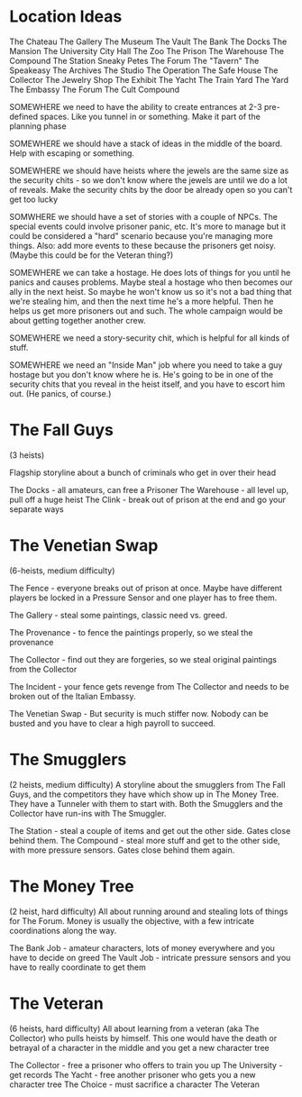 Location Ideas
==============
The Chateau
The Gallery
The Museum
The Vault
The Bank
The Docks
The Mansion
The University
City Hall
The Zoo
The Prison
The Warehouse
The Compound
The Station
Sneaky Petes
The Forum
The "Tavern"
The Speakeasy
The Archives
The Studio
The Operation
The Safe House
The Collector
The Jewelry Shop
The Exhibit
The Yacht
The Train Yard
The Yard
The Embassy
The Forum
The Cult Compound

SOMEWHERE we need to have the ability to create entrances at 2-3 pre-defined spaces. Like you tunnel in or something. Make it part of the planning phase

SOMEWHERE we should have a stack of ideas in the middle of the board. Help with escaping or something.

SOMEWHERE we should have heists where the jewels are the same size as the security chits - so we don't know where the jewels are until we do a lot of reveals. Make the security chits by the door be already open so you can't get too lucky

SOMWHERE we should have a set of stories with a couple of NPCs. The special events could involve prisoner panic, etc. It's more to manage but it could be considered a "hard" scenario because you're managing more things. Also: add more events to these because the prisoners get noisy. (Maybe this could be for the Veteran thing?)

SOMEWHERE we can take a hostage. He does lots of things for you until he panics and causes problems. Maybe steal a hostage who then becomes our ally in the next heist. So maybe he won't know us so it's not a bad thing that we're stealing him, and then the next time he's a more helpful. Then he helps us get more prisoners out and such. The whole campaign would be about getting together another crew.

SOMEWHERE we need a story-security chit, which is helpful for all kinds of stuff.

SOMEWHERE we need an "Inside Man" job where you need to take a guy hostage but you don't know where he is. He's going to be in one of the security chits that you reveal in the heist itself, and you have to escort him out. (He panics, of course.)

The Fall Guys
=============
(3 heists)

Flagship storyline about a bunch of criminals who get in over their head

The Docks - all amateurs, can free a Prisoner
The Warehouse - all level up, pull off a huge heist
The Clink - break out of prison at the end and go your separate ways

The Venetian Swap
============================
(6-heists, medium difficulty)

The Fence - everyone breaks out of prison at once. Maybe have different players be locked in a Pressure Sensor and one player has to free them.

The Gallery - steal some paintings, classic need vs. greed.

The Provenance -  to fence the paintings properly, so we steal the provenance

The Collector - find out they are forgeries, so we steal original paintings from the Collector

The Incident - your fence gets revenge from The Collector and needs to be broken out of the Italian Embassy.

The Venetian Swap - But security is much stiffer now. Nobody can be busted and you have to clear a high payroll to succeed.

The Smugglers
=============
(2 heists, medium difficulty)
A storyline about the smugglers from The Fall Guys, and the competitors they have which show up in The Money Tree. They have a Tunneler with them to start with. Both the Smugglers and the Collector have run-ins with The Smuggler.

The Station - steal a couple of items and get out the other side. Gates close behind them.
The Compound - steal more stuff and get to the other side, with more pressure sensors. Gates close behind them again.

The Money Tree
==============
(2 heist, hard difficulty)
All about running around and stealing lots of things for The Forum. Money is usually the objective, with a few intricate coordinations along the way.

The Bank Job - amateur characters, lots of money everywhere and you have to decide on greed
The Vault Job - intricate pressure sensors and you have to really coordinate to get them

The Veteran
===========
(6 heists, hard difficulty)
All about learning from a veteran (aka The Collector) who pulls heists by himself. This one would have the death or betrayal of a character in the middle and you get a new character tree

The Collector - free a prisoner who offers to train you up
The University - get records
The Yacht - free another prisoner who gets you a new character tree
The Choice - must sacrifice a character
The Veteran
